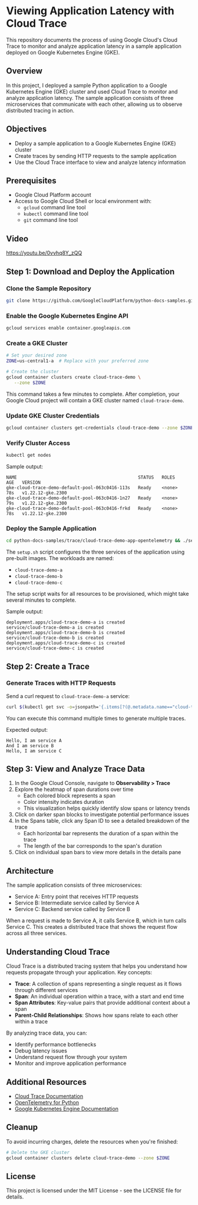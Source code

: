 # Viewing Application Latency with Cloud Trace

This repository documents the process of using Google Cloud's Cloud Trace to monitor and analyze application latency in a sample application deployed on Google Kubernetes Engine (GKE).

## Overview

In this project, I deployed a sample Python application to a Google Kubernetes Engine (GKE) cluster and used Cloud Trace to monitor and analyze application latency. The sample application consists of three microservices that communicate with each other, allowing us to observe distributed tracing in action.

## Objectives

- Deploy a sample application to a Google Kubernetes Engine (GKE) cluster
- Create traces by sending HTTP requests to the sample application
- Use the Cloud Trace interface to view and analyze latency information

## Prerequisites 

- Google Cloud Platform account
- Access to Google Cloud Shell or local environment with:
  - `gcloud` command line tool
  - `kubectl` command line tool
  - `git` command line tool
 
## Video

https://youtu.be/0vvhq8Y_zQQ


## Step 1: Download and Deploy the Application

### Clone the Sample Repository

```bash
git clone https://github.com/GoogleCloudPlatform/python-docs-samples.git
```

### Enable the Google Kubernetes Engine API

```bash
gcloud services enable container.googleapis.com
```

### Create a GKE Cluster

```bash
# Set your desired zone
ZONE=us-central1-a  # Replace with your preferred zone

# Create the cluster
gcloud container clusters create cloud-trace-demo \
   --zone $ZONE
```

This command takes a few minutes to complete. After completion, your Google Cloud project will contain a GKE cluster named `cloud-trace-demo`.

### Update GKE Cluster Credentials

```bash
gcloud container clusters get-credentials cloud-trace-demo --zone $ZONE
```

### Verify Cluster Access

```bash
kubectl get nodes
```

Sample output:
```
NAME                                              STATUS   ROLES    AGE   VERSION
gke-cloud-trace-demo-default-pool-063c0416-113s   Ready    <none>   78s   v1.22.12-gke.2300
gke-cloud-trace-demo-default-pool-063c0416-1n27   Ready    <none>   79s   v1.22.12-gke.2300
gke-cloud-trace-demo-default-pool-063c0416-frkd   Ready    <none>   78s   v1.22.12-gke.2300
```

### Deploy the Sample Application

```bash
cd python-docs-samples/trace/cloud-trace-demo-app-opentelemetry && ./setup.sh
```

The `setup.sh` script configures the three services of the application using pre-built images. The workloads are named:
- `cloud-trace-demo-a`
- `cloud-trace-demo-b`
- `cloud-trace-demo-c`

The setup script waits for all resources to be provisioned, which might take several minutes to complete.

Sample output:
```
deployment.apps/cloud-trace-demo-a is created
service/cloud-trace-demo-a is created
deployment.apps/cloud-trace-demo-b is created
service/cloud-trace-demo-b is created
deployment.apps/cloud-trace-demo-c is created
service/cloud-trace-demo-c is created
```

## Step 2: Create a Trace

### Generate Traces with HTTP Requests

Send a curl request to `cloud-trace-demo-a` service:

```bash
curl $(kubectl get svc -o=jsonpath='{.items[?(@.metadata.name=="cloud-trace-demo-a")].status.loadBalancer.ingress[0].ip}')
```

You can execute this command multiple times to generate multiple traces.

Expected output:
```
Hello, I am service A
And I am service B
Hello, I am service C
```

## Step 3: View and Analyze Trace Data

1. In the Google Cloud Console, navigate to **Observability > Trace**
2. Explore the heatmap of span durations over time
   - Each colored block represents a span
   - Color intensity indicates duration
   - This visualization helps quickly identify slow spans or latency trends
3. Click on darker span blocks to investigate potential performance issues
4. In the Spans table, click any Span ID to see a detailed breakdown of the trace
   - Each horizontal bar represents the duration of a span within the trace
   - The length of the bar corresponds to the span's duration
5. Click on individual span bars to view more details in the details pane

## Architecture

The sample application consists of three microservices:
- Service A: Entry point that receives HTTP requests
- Service B: Intermediate service called by Service A
- Service C: Backend service called by Service B

When a request is made to Service A, it calls Service B, which in turn calls Service C. This creates a distributed trace that shows the request flow across all three services.

## Understanding Cloud Trace

Cloud Trace is a distributed tracing system that helps you understand how requests propagate through your application. Key concepts:

- **Trace**: A collection of spans representing a single request as it flows through different services
- **Span**: An individual operation within a trace, with a start and end time
- **Span Attributes**: Key-value pairs that provide additional context about a span
- **Parent-Child Relationships**: Shows how spans relate to each other within a trace

By analyzing trace data, you can:
- Identify performance bottlenecks
- Debug latency issues
- Understand request flow through your system
- Monitor and improve application performance

## Additional Resources

- [Cloud Trace Documentation](https://cloud.google.com/trace/docs)
- [OpenTelemetry for Python](https://opentelemetry.io/docs/python/)
- [Google Kubernetes Engine Documentation](https://cloud.google.com/kubernetes-engine/docs)

## Cleanup

To avoid incurring charges, delete the resources when you're finished:

```bash
# Delete the GKE cluster
gcloud container clusters delete cloud-trace-demo --zone $ZONE
```

## License

This project is licensed under the MIT License - see the LICENSE file for details.

